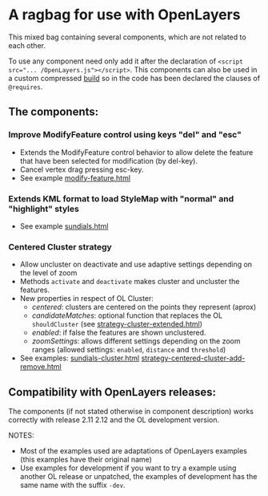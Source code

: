 A ragbag for use with OpenLayers
================================

This mixed bag containing several components, which are not related to each other. 

To use any component need only add it after the declaration of `<script src="... /OpenLayers.js"></script>`.
This components can also be used in a custom compressed [build](http://docs.openlayers.org/library/deploying.html#minimizing-build-size) so in the code has been declared the clauses of `@requires`.

The components:
---------------

### Improve ModifyFeature control using keys "del" and "esc"

  * Extends the ModifyFeature control behavior to allow delete the feature that have been selected for modification (by del-key).
  * Cancel vertex drag pressing esc-key.
  * See example [modify-feature.html](http://jorix.github.com/OL-Ragbag/examples/modify-feature.html)

### Extends KML format to load StyleMap with "normal" and "highlight" styles

  * See example [sundials.html](http://jorix.github.com/OL-Ragbag/examples/sundials.html)

### Centered Cluster strategy
  * Allow uncluster on deactivate and use adaptive settings depending on the level of zoom
  * Methods `activate` and `deactivate` makes cluster and uncluster the features.
  * New properties in respect of OL Cluster:
    * *centered*: clusters are centered on the points they represent (aprox)
    * *candidateMatches*: optional function that replaces the OL `shouldCluster` (see [strategy-cluster-extended.html](http://jorix.github.com/OL-Ragbag/examples/strategy-cluster-extended.html))
    * *enabled*: if false the features are shown unclustered.
    * *zoomSettings*: allows different settings depending on the zoom ranges (allowed settings: `enabled`, `distance` and `threshold`)
  * See examples: [sundials-cluster.html](http://jorix.github.com/OL-Ragbag/examples/sundials-cluster.html)  [strategy-centered-cluster-add-remove.html](http://jorix.github.com/OL-Ragbag/examples/strategy-centered-cluster-add-remove.html)

Compatibility with OpenLayers releases:
--------------------------------------
The components (if not stated otherwise in component description) works correctly with release 2.11 2.12 and the OL development version.

NOTES: 
 * Most of the examples used are adaptations of OpenLayers examples (this examples have their original name)
 * Use examples for development if you want to try a example using another OL release or unpatched, the examples of development has the same name with the suffix `-dev`.
